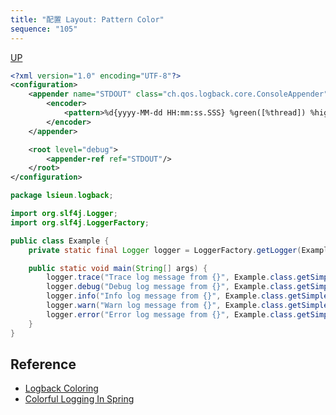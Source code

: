 ```yaml
---
title: "配置 Layout: Pattern Color"
sequence: "105"
---
```


[UP](/java-logging.html)


```xml
<?xml version="1.0" encoding="UTF-8"?>
<configuration>
    <appender name="STDOUT" class="ch.qos.logback.core.ConsoleAppender">
        <encoder>
            <pattern>%d{yyyy-MM-dd HH:mm:ss.SSS} %green([%thread]) %highlight(%-5level) %logger{36} - %msg%n</pattern>
        </encoder>
    </appender>

    <root level="debug">
        <appender-ref ref="STDOUT"/>
    </root>
</configuration>
```

```java
package lsieun.logback;

import org.slf4j.Logger;
import org.slf4j.LoggerFactory;

public class Example {
    private static final Logger logger = LoggerFactory.getLogger(Example.class);

    public static void main(String[] args) {
        logger.trace("Trace log message from {}", Example.class.getSimpleName());
        logger.debug("Debug log message from {}", Example.class.getSimpleName());
        logger.info("Info log message from {}", Example.class.getSimpleName());
        logger.warn("Warn log message from {}", Example.class.getSimpleName());
        logger.error("Error log message from {}", Example.class.getSimpleName());
    }
}
```

## Reference

- [Logback Coloring](https://logback.qos.ch/manual/layouts.html#coloring)
- [Colorful Logging In Spring](https://medium.com/@alaajawhar123/colorful-logging-in-spring-da2722bc08d1)

